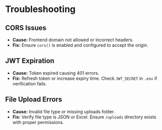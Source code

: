 # Troubleshooting

## CORS Issues
- **Cause:** Frontend domain not allowed or incorrect headers.
- **Fix:** Ensure `cors()` is enabled and configured to accept the origin.

## JWT Expiration
- **Cause:** Token expired causing 401 errors.
- **Fix:** Refresh token or increase expiry time. Check `JWT_SECRET` in `.env` if verification fails.

## File Upload Errors
- **Cause:** Invalid file type or missing uploads folder.
- **Fix:** Verify file type is JSON or Excel. Ensure `/uploads` directory exists with proper permissions.
